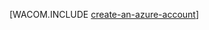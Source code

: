 <properties title="Python 作成アカウント" pageTitle="Python 作成アカウント" metaKeywords="" description="Azure でアカウントを作成します。" documentationCenter="" services="" solutions="" authors="" />

[WACOM.INCLUDE [create-an-azure-account](../includes/create-an-azure-account.md)]

